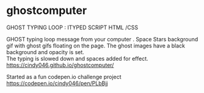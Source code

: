 # ghostcomputer
GHOST TYPING  LOOP :  ITYPED SCRIPT HTML /CSS 

GHOST typing loop message from your computer . 
Space Stars background gif with ghost gifs floating on the page. 
The ghost images have a black background and opacity is set.  
The typing is slowed down and spaces added for effect. 
https://cindy046.github.io/ghostcomputer/


Started as a fun codepen.io challenge project 
https://codepen.io/cindy046/pen/PLbBjj

